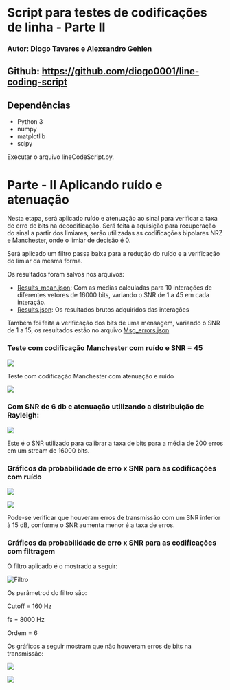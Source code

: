 # Script para testes de codificações de linha - Parte II

### Autor: Diogo Tavares e Alexsandro Gehlen

## Github: https://github.com/diogo0001/line-coding-script

## Dependências

- Python 3
- numpy
- matplotlib
- scipy

Executar o arquivo lineCodeScript.py.

# Parte - II Aplicando ruído e atenuação

Nesta etapa, será aplicado ruído e atenuação ao sinal para verificar a taxa de erro de bits na decodificação.
Será feita a aquisição para recuperação do sinal a partir dos limiares, serão utilizadas as codificações bipolares
NRZ e Manchester, onde o limiar de decisão é 0.

Será aplicado um filtro passa baixa para a redução do ruído e a verificação do limiar da mesma forma.

Os resultados foram salvos nos arquivos:

- [Results_mean.json](https://github.com/diogo0001/line-coding-script/blob/master/Results_mean.json):
  Com as médias calculadas para 10 interações de diferentes vetores de 16000 bits, variando o SNR de 1 a 45 em cada interação.
- [Results.json](https://github.com/diogo0001/line-coding-script/blob/master/Results.json):
  Os resultados brutos adquiridos das interações

Também foi feita a verificação dos bits de uma mensagem, variando o SNR de 1 a 15, os resultados estão no arquivo
[Msg_errors.json](https://github.com/diogo0001/line-coding-script/blob/master/Msg_errors.json)

### Teste com codificação Manchester com ruído e SNR = 45

![](https://github.com/diogo0001/line-coding-script/blob/master/images_noise/Manchester_noise.png)

Teste com codificação Manchester com atenuação e ruído

![](https://github.com/diogo0001/line-coding-script/blob/master/images_noise/Manchester_at_noise.png)

### Com SNR de 6 db e atenuação utilizando a distribuição de Rayleigh:

![](https://github.com/diogo0001/line-coding-script/blob/master/images_noise/BipolarNRZ_6db_snr_noise.png)

Este é o SNR utilizado para calibrar a taxa de bits para a média de 200 erros em um stream de 16000 bits.

### Gráficos da probabilidade de erro x SNR para as codificações com ruído

![](https://github.com/diogo0001/line-coding-script/blob/master/images_noise/SRNxPb%20BipolarNRZ_noise%20.png)

![](https://github.com/diogo0001/line-coding-script/blob/master/images_noise/SRNxPb%20Manchester_noise.png)

Pode-se verificar que houveram erros de transmissão com um SNR inferior à 15 dB, conforme o SNR aumenta
menor é a taxa de erros.

### Gráficos da probabilidade de erro x SNR para as codificações com filtragem

O filtro aplicado é o mostrado a seguir:

![Filtro]()

Os parâmetrod do filtro são:

Cutoff = 160 Hz

fs = 8000 Hz

Ordem = 6

Os gráficos a seguir mostram que não houveram erros de bits na transmissão:

![](https://github.com/diogo0001/line-coding-script/blob/master/images_noise/SRNxPb%20BipolarNRZ_filtered%20.png)

![](https://github.com/diogo0001/line-coding-script/blob/master/images_noise/SRNxPb%20Manchester_filtered%20.png)
